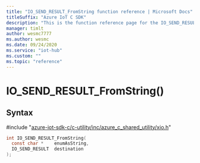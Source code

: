 ```yaml
---                             
title: "IO_SEND_RESULT_FromString function reference | Microsoft Docs" 
titleSuffix: "Azure IoT C SDK"            
description: "This is the function reference page for the IO_SEND_RESULT_FromString() function in the Azure IoT C SDK. This SDK is used with Azure IoT Hub and Azure IoT Hub Device Provisioning Service"            
manager: timlt                 
author: wesmc7777              
ms.author: wesmc               
ms.date: 09/24/2020                    
ms.service: "iot-hub"             
ms.custom: ""                
ms.topic: "reference"        
---                            
```


# IO_SEND_RESULT_FromString()

## Syntax

\#include "[azure-iot-sdk-c/c-utility/inc/azure_c_shared_utility/xio.h](../xio-h.md)"  
```C
int IO_SEND_RESULT_FromString(
  const char *    enumAsString,
  IO_SEND_RESULT  destination
);
```

